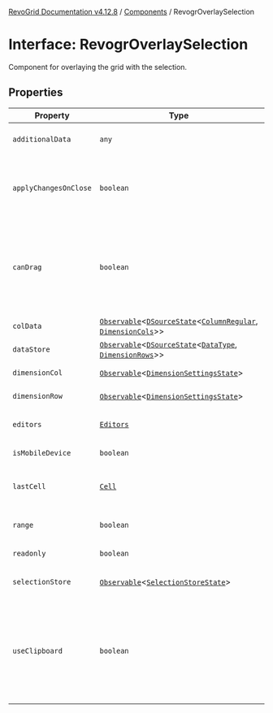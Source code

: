 [RevoGrid Documentation v4.12.8](README.md) / [Components](Namespace.Components.md) / RevogrOverlaySelection

# Interface: RevogrOverlaySelection

Component for overlaying the grid with the selection.

## Properties

| Property | Type | Description | Defined in |
| ------ | ------ | ------ | ------ |
| `additionalData` | `any` | Additional data to pass to renderer. | [src/components.d.ts:572](https://github.com/revolist/revogrid/blob/c3ca1940d3bbc95c0549378ff25b8d267352be31/src/components.d.ts#L572) |
| `applyChangesOnClose` | `boolean` | If true applys changes when cell closes if not Escape. | [src/components.d.ts:576](https://github.com/revolist/revogrid/blob/c3ca1940d3bbc95c0549378ff25b8d267352be31/src/components.d.ts#L576) |
| `canDrag` | `boolean` | Enable revogr-order-editor component (read more in revogr-order-editor component). Allows D&D. | [src/components.d.ts:580](https://github.com/revolist/revogrid/blob/c3ca1940d3bbc95c0549378ff25b8d267352be31/src/components.d.ts#L580) |
| `colData` | [`Observable`](TypeAlias.Observable.md)\<[`DSourceState`](TypeAlias.DSourceState.md)\<[`ColumnRegular`](Interface.ColumnRegular.md), [`DimensionCols`](TypeAlias.DimensionCols.md)\>\> | Column data store. | [src/components.d.ts:584](https://github.com/revolist/revogrid/blob/c3ca1940d3bbc95c0549378ff25b8d267352be31/src/components.d.ts#L584) |
| `dataStore` | [`Observable`](TypeAlias.Observable.md)\<[`DSourceState`](TypeAlias.DSourceState.md)\<[`DataType`](TypeAlias.DataType.md), [`DimensionRows`](TypeAlias.DimensionRows.md)\>\> | Row data store. | [src/components.d.ts:588](https://github.com/revolist/revogrid/blob/c3ca1940d3bbc95c0549378ff25b8d267352be31/src/components.d.ts#L588) |
| `dimensionCol` | [`Observable`](TypeAlias.Observable.md)\<[`DimensionSettingsState`](Interface.DimensionSettingsState.md)\> | Dimension settings X. | [src/components.d.ts:592](https://github.com/revolist/revogrid/blob/c3ca1940d3bbc95c0549378ff25b8d267352be31/src/components.d.ts#L592) |
| `dimensionRow` | [`Observable`](TypeAlias.Observable.md)\<[`DimensionSettingsState`](Interface.DimensionSettingsState.md)\> | Dimension settings Y. | [src/components.d.ts:596](https://github.com/revolist/revogrid/blob/c3ca1940d3bbc95c0549378ff25b8d267352be31/src/components.d.ts#L596) |
| `editors` | [`Editors`](TypeAlias.Editors.md) | Custom editors register. | [src/components.d.ts:600](https://github.com/revolist/revogrid/blob/c3ca1940d3bbc95c0549378ff25b8d267352be31/src/components.d.ts#L600) |
| `isMobileDevice` | `boolean` | Is mobile view mode. | [src/components.d.ts:604](https://github.com/revolist/revogrid/blob/c3ca1940d3bbc95c0549378ff25b8d267352be31/src/components.d.ts#L604) |
| `lastCell` | [`Cell`](Interface.Cell.md) | Last real coordinates positions + 1. | [src/components.d.ts:608](https://github.com/revolist/revogrid/blob/c3ca1940d3bbc95c0549378ff25b8d267352be31/src/components.d.ts#L608) |
| `range` | `boolean` | Range selection allowed. | [src/components.d.ts:612](https://github.com/revolist/revogrid/blob/c3ca1940d3bbc95c0549378ff25b8d267352be31/src/components.d.ts#L612) |
| `readonly` | `boolean` | Readonly mode. | [src/components.d.ts:616](https://github.com/revolist/revogrid/blob/c3ca1940d3bbc95c0549378ff25b8d267352be31/src/components.d.ts#L616) |
| `selectionStore` | [`Observable`](TypeAlias.Observable.md)\<[`SelectionStoreState`](TypeAlias.SelectionStoreState.md)\> | Selection, range, focus. | [src/components.d.ts:620](https://github.com/revolist/revogrid/blob/c3ca1940d3bbc95c0549378ff25b8d267352be31/src/components.d.ts#L620) |
| `useClipboard` | `boolean` | Enable revogr-clipboard component (read more in revogr-clipboard component). Allows copy/paste. | [src/components.d.ts:624](https://github.com/revolist/revogrid/blob/c3ca1940d3bbc95c0549378ff25b8d267352be31/src/components.d.ts#L624) |

